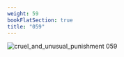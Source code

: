 ```yaml
---
weight: 59
bookFlatSection: true
title: "059"
---
```


![cruel_and_unusual_punishment 059 ](../../jpg/cup_059.jpg)


